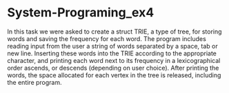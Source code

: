 # System-Programing_ex4

In this task we were asked to create a struct TRIE, a type of tree, for storing words and saving the frequency for each word.
The program includes reading input from the user a string of words separated by a space, tab or new line. Inserting these words into the TRIE according to the appropriate character, and printing each word next to its frequency in a lexicographical order ascends, or descends (depending on user choice).
After printing the words, the space allocated for each vertex in the tree is released, including the entire program.
